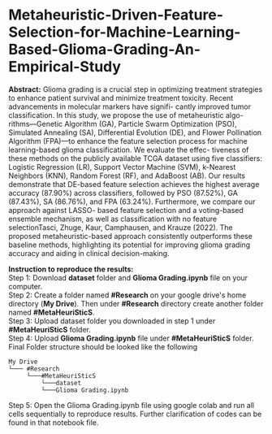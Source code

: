 # Metaheuristic-Driven-Feature-Selection-for-Machine-Learning-Based-Glioma-Grading-An-Empirical-Study
**Abstract:** Glioma grading is a crucial step in optimizing treatment strategies to enhance patient survival
and minimize treatment toxicity. Recent advancements in molecular markers have signifi-
cantly improved tumor classification. In this study, we propose the use of metaheuristic algo-
rithms—Genetic Algorithm (GA), Particle Swarm Optimization (PSO), Simulated Annealing
(SA), Differential Evolution (DE), and Flower Pollination Algorithm (FPA)—to enhance the
feature selection process for machine learning-based glioma classification. We evaluate the effec-
tiveness of these methods on the publicly available TCGA dataset using five classifiers: Logistic
Regression (LR), Support Vector Machine (SVM), k-Nearest Neighbors (KNN), Random Forest
(RF), and AdaBoost (AB). Our results demonstrate that DE-based feature selection achieves the
highest average accuracy (87.90%) across classifiers, followed by PSO (87.52%), GA (87.43%),
SA (86.76%), and FPA (63.24%). Furthermore, we compare our approach against LASSO-
based feature selection and a voting-based ensemble mechanism, as well as classification
with no feature selectionTasci, Zhuge, Kaur, Camphausen, and Krauze (2022). The proposed
metaheuristic-based approach consistently outperforms these baseline methods, highlighting
its potential for improving glioma grading accuracy and aiding in clinical decision-making.<br>

**Instruction to reproduce the results:<br>**
Step 1: Download **dataset** folder and **Glioma Grading.ipynb** file on your computer.<br>
Step 2: Create a folder named **#Research** on your google drive's home directory (**My Drive**). Then under **#Research** directory create another folder named **#MetaHeuriSticS**.<br>
Step 3: Upload dataset folder you downloaded in step 1 under **#MetaHeuriSticS** folder.<br>
Step 4: Upload **Glioma Grading.ipynb** file under **#MetaHeuriSticS** folder. Final Folder structure should be looked like the following<br>

```
My Drive
└─── #Research
     └───#MetaHeuriSticS
         └───dataset
         └───Glioma Grading.ipynb   

```
Step 5: Open the Glioma Grading.ipynb file using google colab and run all cells sequentially to reproduce results. Further clarification of codes can be found in that notebook file.
